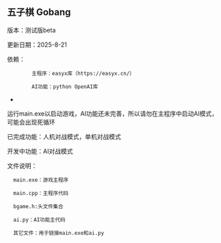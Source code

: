 五子棋 Gobang
-

版本：测试版beta

更新日期：2025-8-21

依赖：

            主程序：easyx库（https://easyx.cn/）
      
            AI功能：python OpenAI库
-
运行main.exe以启动游戏，AI功能还未完善，所以请勿在主程序中启动AI模式，可能会出现死循环

已完成功能：人机对战模式，单机对战模式

开发中功能：AI对战模式

文件说明：
     
      main.exe：游戏主程序
          
      main.cpp：主程序代码

      bgame.h:头文件集合
         
      ai.py：AI功能主代码
          
      其它文件：用于链接main.exe和ai.py

